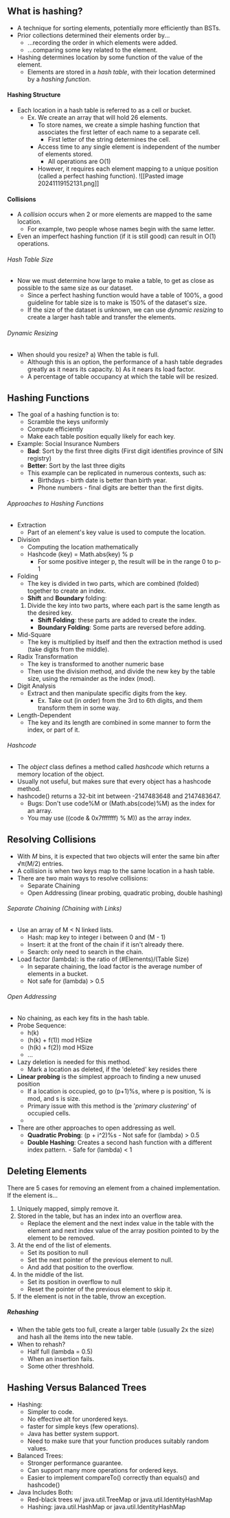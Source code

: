 ## What is hashing?
- A technique for sorting elements, potentially more efficiently than BSTs.
- Prior collections determined their elements order by...
	- ...recording the order in which elements were added.
	- ...comparing some key related to the element.
- Hashing determines location by some function of the value of the element.
	- Elements are stored in a *hash table*, with their location determined by a *hashing function*.
#### Hashing Structure
- Each location in a hash table is referred to as a cell or bucket.
	- Ex. We create an array that will hold 26 elements.
		- To store names, we create a simple hashing function that associates the first letter of each name to a separate cell.
			- First letter of the string determines the cell.
		- Access time to any single element is independent of the number of elements stored.
			- All operations are O(1)
		- However, it requires each element mapping to a unique position (called a perfect hashing function).
![[Pasted image 20241119152131.png]]

#### Collisions
- A *collision* occurs when 2 or more elements are mapped to the same location.
	- For example, two people whose names begin with the same letter.
- Even an imperfect hashing function (if it is still good) can result in O(1) operations.
###### Hash Table Size
- Now we must determine how large to make a table, to get as close as possible to the same size as our dataset.
	- Since a perfect hashing function would have a table of 100%, a good guideline for table size is to make is 150% of the dataset's size.
	- If the size of the dataset is unknown, we can use *dynamic resizing* to create a larger hash table and transfer the elements.
###### Dynamic Resizing
- When should you resize?
	a) When the table is full.
	- Although this is an option, the performance of a hash table degrades greatly as it nears its capacity.
	b) As it nears its load factor.
	- A percentage of table occupancy at which the table will be resized.
## Hashing Functions
- The goal of a hashing function is to:
	- Scramble the keys uniformly
	- Compute efficiently
	- Make each table position equally likely for each key.
- Example: Social Insurance Numbers
	- **Bad**: Sort by the first three digits (First digit identifies province of SIN registry)
	- **Better**: Sort by the last three digits
	- This example can be replicated in numerous contexts, such as:
		- Birthdays - birth date is better than birth year.
		- Phone numbers - final digits are better than the first digits.
###### Approaches to Hashing Functions
- Extraction
	- Part of an element's key value is used to compute the location.
- Division
	- Computing the location mathematically
	- Hashcode (key) = Math.abs(key) % p
		- For some positive integer p, the result will be in the range 0 to p-1
- Folding
	- The key is divided in two parts, which are combined (folded) together to create an index.
	- **Shift** and **Boundary** folding:
	1. Divide the key into two parts, where each part is the same length as the desired key.
		- **Shift Folding**: these parts are added to create the index.
		- **Boundary Folding**: Some parts are reversed before adding.
- Mid-Square
	- The key is multiplied by itself and then the extraction method is used (take digits from the middle).
- Radix Transformation
	- The key is transformed to another numeric base
	- Then use the division method, and divide the new key by the table size, using the remainder as the index (mod).
- Digit Analysis
	- Extract and then manipulate specific digits from the key.
		- Ex. Take out (in order) from the 3rd to 6th digits, and them transform them in some way.
- Length-Dependent
	- The key and its length are combined in some manner to form the index, or part of it.
###### Hashcode
- The *object* class defines a method called *hashcode* which returns a memory location of the object.
- Usually not useful, but makes sure that every object has a hashcode method.
- hashcode() returns a 32-bit int between -2147483648 and 2147483647.
	- Bugs: Don't use code%M or (Math.abs(code)%M) as the index for an array.
	- You may use ((code & 0x7fffffff) % M)) as the array index.
## Resolving Collisions
- With *M* bins, it is expected that two objects will enter the same bin after √π(M/2) entries.
- A collision is when two keys map to the same location in a hash table.
- There are two main ways to resolve collisions:
	- Separate Chaining
	- Open Addressing (linear probing, quadratic probing, double hashing)
###### Separate Chaining (Chaining with Links)
- Use an array of M < N linked lists.
	- Hash: map key to integer i between 0 and (M - 1)
	- Insert: it at the front of the chain if it isn't already there.
	- Search: only need to search in the chain.
- Load factor (lambda): is the ratio of (#Elements)/(Table Size)
	- In separate chaining, the load factor is the average number of elements in a bucket.
	- Not safe for (lambda) > 0.5
###### Open Addressing
- No chaining, as each key fits in the hash table.
- Probe Sequence:
	- h(k)
	- (h(k) + f(1)) mod HSize
	- (h(k) + f(2)) mod HSize
	- ...
- Lazy deletion is needed for this method.
	- Mark a location as deleted, if the 'deleted' key resides there
- **Linear probing** is the simplest approach to finding a new unused position
	- If a location is occupied, go to (p+1)%s, where p is position, % is mod, and s is size.
	- Primary issue with this method is the '*primary clustering*' of occupied cells.
	- 
- There are other approaches to open addressing as well.
	- **Quadratic Probing**: (p + i^2)%s
						- Not safe for (lambda) > 0.5
	- **Double Hashing**: Creates a second hash function with a different index pattern.
						- Safe for (lambda) < 1
## Deleting Elements
There are 5 cases for removing an element from a chained implementation.
 If the element is...
1. Uniquely mapped, simply remove it.
2. Stored in the table, but has an index into an overflow area.
	- Replace the element and the next index value in the table with the element and next index value of the array position pointed to by the element to be removed.
3. At the end of the list of elements.
	- Set its position to null
	- Set the next pointer of the previous element to null.
	- And add that position to the overflow.
4. In the middle of the list.
	- Set its position in overflow to null
	- Reset the pointer of the previous element to skip it.
5. If the element is not in the table, throw an exception.
##### Rehashing
- When the table gets too full, create a larger table (usually 2x the size) and hash all the items into the new table.
- When to rehash?
	- Half full (lambda = 0.5)
	- When an insertion fails.
	- Some other threshhold.
## Hashing Versus Balanced Trees
- Hashing:
	- Simpler to code.
	- No effective alt for unordered keys.
	- faster for simple keys (few operations).
	- Java has better system support.
	- Need to make sure that your function produces suitably random values.
- Balanced Trees:
	- Stronger performance guarantee.
	- Can support many more operations for ordered keys.
	- Easier to implement compareTo() correctly than equals() and hashcode()
- Java Includes Both:
	- Red-black trees w/ java.util.TreeMap or java.util.IdentityHashMap
	- Hashing: java.util.HashMap or java.util.IdentityHashMap










